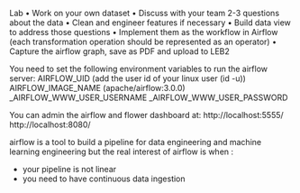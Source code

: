 
Lab
• Work on your own dataset
• Discuss with your team 2-3 questions about the data
• Clean and engineer features if necessary
• Build data view to address those questions
• Implement them as the workflow in Airflow (each 
transformation operation should be represented as an 
operator)
• Capture the airflow graph, save as PDF and upload to LEB2


You need to set the following environment variables to run the airflow server:
AIRFLOW_UID (add the user id of your linux user (id -u))
AIRFLOW_IMAGE_NAME (apache/airflow:3.0.0)
_AIRFLOW_WWW_USER_USERNAME
_AIRFLOW_WWW_USER_PASSWORD



You can admin the airflow and flower dashboard at:
http://localhost:5555/
http://localhost:8080/


airflow is a tool to build a pipeline for data engineering and machine learning engineering
but the real interest of airflow is when :
- your pipeline is not linear
- you need to have continuous data ingestion








